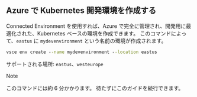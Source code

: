 ## <a name="create-a-kubernetes-development-environment-in-azure"></a>Azure で Kubernetes 開発環境を作成する
Connected Environment を使用すれば、Azure で完全に管理され、開発用に最適化された、Kubernetes ベースの環境を作成できます。 このコマンドによって、`eastus` に `mydevenvironment` という名前の環境が作成されます。
```cmd
vsce env create --name mydevenvironment --location eastus
```

サポートされる場所: `eastus`、`westeurope`

> [!Note]
> このコマンドには約 6 分かかります。 待たずにこのガイドを続行できます。
